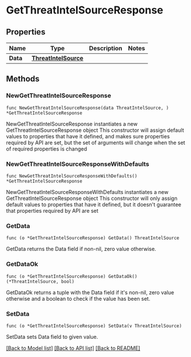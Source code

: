 # GetThreatIntelSourceResponse

## Properties

Name | Type | Description | Notes
------------ | ------------- | ------------- | -------------
**Data** | [**ThreatIntelSource**](ThreatIntelSource.md) |  | 

## Methods

### NewGetThreatIntelSourceResponse

`func NewGetThreatIntelSourceResponse(data ThreatIntelSource, ) *GetThreatIntelSourceResponse`

NewGetThreatIntelSourceResponse instantiates a new GetThreatIntelSourceResponse object
This constructor will assign default values to properties that have it defined,
and makes sure properties required by API are set, but the set of arguments
will change when the set of required properties is changed

### NewGetThreatIntelSourceResponseWithDefaults

`func NewGetThreatIntelSourceResponseWithDefaults() *GetThreatIntelSourceResponse`

NewGetThreatIntelSourceResponseWithDefaults instantiates a new GetThreatIntelSourceResponse object
This constructor will only assign default values to properties that have it defined,
but it doesn't guarantee that properties required by API are set

### GetData

`func (o *GetThreatIntelSourceResponse) GetData() ThreatIntelSource`

GetData returns the Data field if non-nil, zero value otherwise.

### GetDataOk

`func (o *GetThreatIntelSourceResponse) GetDataOk() (*ThreatIntelSource, bool)`

GetDataOk returns a tuple with the Data field if it's non-nil, zero value otherwise
and a boolean to check if the value has been set.

### SetData

`func (o *GetThreatIntelSourceResponse) SetData(v ThreatIntelSource)`

SetData sets Data field to given value.



[[Back to Model list]](../README.md#documentation-for-models) [[Back to API list]](../README.md#documentation-for-api-endpoints) [[Back to README]](../README.md)


